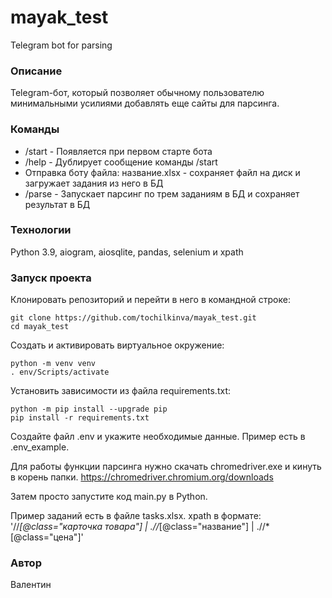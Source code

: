 # mayak_test
Telegram bot for parsing

### Описание
Telegram-бот, который позволяет обычному пользователю минимальными усилиями добавлять еще сайты для парсинга.  

### Команды
- /start - Появляется при первом старте бота
- /help - Дублирует сообщение команды /start
- Отправка боту файла: название.xlsx - сохраняет файл на диск и загружает задания из него в БД
- /parse - Запускает парсинг по трем заданиям в БД и сохраняет результат в БД

### Технологии
Python 3.9, aiogram, aiosqlite, pandas, selenium и xpath

### Запуск проекта

Клонировать репозиторий и перейти в него в командной строке:

```
git clone https://github.com/tochilkinva/mayak_test.git
cd mayak_test
```

Cоздать и активировать виртуальное окружение:

```
python -m venv venv
. env/Scripts/activate
```

Установить зависимости из файла requirements.txt:

```
python -m pip install --upgrade pip
pip install -r requirements.txt
```

Создайте файл .env и укажите необходимые данные.
Пример есть в .env_example.

Для работы функции парсинга нужно скачать chromedriver.exe и кинуть в корень папки.
https://chromedriver.chromium.org/downloads

Затем просто запустите код main.py в Python.

Пример заданий есть в файле tasks.xlsx.
xpath в формате: '//*[@class="карточка товара"] | .//*[@class="название"] | .//*[@class="цена"]'

### Автор
Валентин

